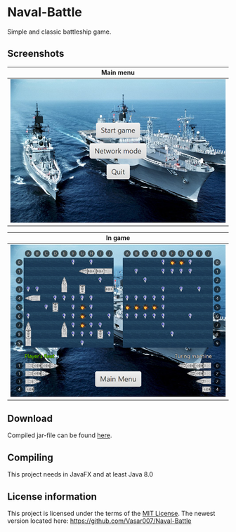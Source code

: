 # Naval-Battle

Simple and classic battleship game.

## Screenshots

| Main menu                                                        |
|------------------------------------------------------------------|
| ![Main menu of the game](menu.png "Main menu")      |

| In game                                                          |
|------------------------------------------------------------------|
| ![Casual play with bot](game.png "In game")           |

## Download

Compiled jar-file can be found [here](https://github.com/Vasar007/Naval-Battle/tree/master/Source/out/artifacts/NavalBattle_jar).

## Compiling

This project needs in JavaFX and at least Java 8.0

## License information

This project is licensed under the terms of the [MIT License](LICENSE).
The newest version located here: https://github.com/Vasar007/Naval-Battle
